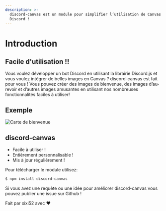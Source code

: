 ```yaml
---
description: >-
  discord-canvas est un module pour simplifier l’utilisation de Canvas pour
  Discord !
---
```


# Introduction

## Facile d'utilisation !!

Vous voulez développer un bot Discord en utilisant la librairie Discord.js et vous voulez intégrer de belles images en Canvas ? discord-canvas est fait pour vous ! Vous pouvez créer des images de bienvenue, des images d’au-revoir et d’autres images amusantes en utilisant nos nombreuses fonctionnalités faciles à utiliser!

## Exemple

![Carte de bienvenue](.gitbook/assets/welcome-image-1.png)

## discord-canvas

* Facile à utiliser !
* Entièrement personnalisable !
* Mis à jour régulièrement !

Pour télécharger le module utilisez:

```bash
$ npm install discord-canvas
```

Si vous avez une requête ou une idée pour améliorer discord-canvas vous pouvez publier une issue sur Github !  
  
Fait par xixi52 avec ❤️

